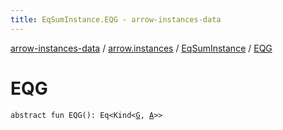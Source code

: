 ```yaml
---
title: EqSumInstance.EQG - arrow-instances-data
---
```


[arrow-instances-data](../../index.html) / [arrow.instances](../index.html) / [EqSumInstance](index.html) / [EQG](./-e-q-g.html)

# EQG

`abstract fun EQG(): Eq<Kind<`[`G`](index.html#G)`, `[`A`](index.html#A)`>>`